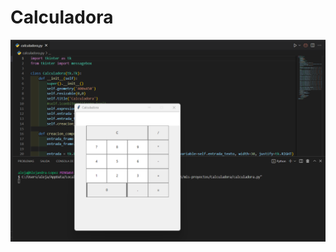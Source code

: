 # Calculadora

![cover](https://github.com/Alejandra-Lopez17/Calculadora/blob/Alejandra-Lopez17/Calculadora/Calculadora%20python.png)
